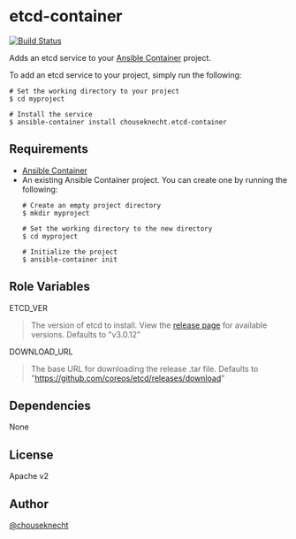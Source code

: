 # etcd-container 

[![Build Status](https://travis-ci.org/chouseknecht/etcd-container.svg?branch=master)](https://travis-ci.org/chouseknecht/etcd-container)

Adds an etcd service to your [Ansible Container](https://github.com/ansible/ansible-container) project.

To add an etcd service to your project, simply run the following:

```
# Set the working directory to your project
$ cd myproject

# Install the service
$ ansible-container install chouseknecht.etcd-container
```

## Requirements

- [Ansible Container](https://github.com/ansible/ansible-container)
- An existing Ansible Container project. You can create one by running the following:
    ```
    # Create an empty project directory
    $ mkdir myproject
   
    # Set the working directory to the new directory
    $ cd myproject
  
    # Initialize the project
    $ ansible-container init 
    ```

## Role Variables

ETCD_VER
>The version of etcd to install. View the [release page](https://github.com/coreos/etcd/releases) for available versions. Defaults to "v3.0.12"

DOWNLOAD_URL
>The base URL for downloading the release .tar file. Defaults to "https://github.com/coreos/etcd/releases/download"

## Dependencies

None 


## License

Apache v2

## Author

[@chouseknecht](https://github.com/chouseknecht)
